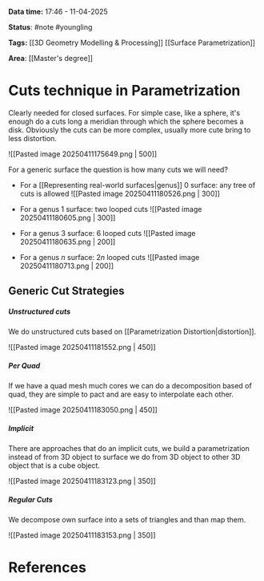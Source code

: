 **Data time:** 17:46 - 11-04-2025

**Status**: #note #youngling 

**Tags:** [[3D Geometry Modelling & Processing]] [[Surface Parametrization]]

**Area**: [[Master's degree]]
# Cuts technique in Parametrization

Clearly needed for closed surfaces. For simple case, like a sphere, it's enough do a cuts long a meridian through which the sphere becomes a disk. Obviously the cuts can be more complex, usually more cute bring to less distortion.

![[Pasted image 20250411175649.png | 500]]

For a generic surface the question is how many cuts we will need?
- For a [[Representing real-world surfaces|genus]] 0 surface: any tree of cuts is allowed
![[Pasted image 20250411180526.png | 300]]

- For a genus 1 surface: two looped cuts
![[Pasted image 20250411180605.png | 300]]

- For a genus 3 surface: 6 looped cuts
![[Pasted image 20250411180635.png | 200]]

- For a genus $n$ surface: $2n$ looped cuts
![[Pasted image 20250411180713.png | 200]]

## Generic Cut Strategies
##### Unstructured cuts
We do unstructured cuts based on [[Parametrization Distortion|distortion]].

![[Pasted image 20250411181552.png | 450]]
##### Per Quad
If we have a quad mesh much cores we can do a decomposition based of quad, they are simple to pact and are easy to interpolate each other. 

![[Pasted image 20250411183050.png | 450]]
##### Implicit
There are approaches that do an implicit cuts, we build a parametrization instead of from 3D object to surface we do from 3D object to other 3D object that is a cube object.

![[Pasted image 20250411183123.png | 350]]
##### Regular Cuts 
We decompose own surface into a sets of triangles and than map them.

![[Pasted image 20250411183153.png | 350]]
# References